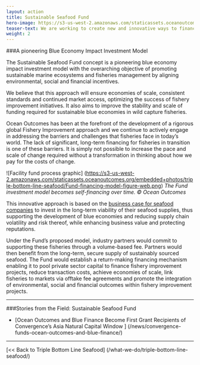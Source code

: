 ```yaml
---
layout: action
title: Sustainable Seafood Fund
hero-image: https://s3-us-west-2.amazonaws.com/staticassets.oceanoutcomes.org/hero+photos/funding-facility-hero.jpg
teaser-text: We are working to create new and innovative ways to finance the blue economy and support the transition to sustainable fisheries via a blended financing mechanism to provide upfront capital to address the improvements needed in overexploited and unsustainable fisheries. The Sustainable Seafood Fund (the Fund) is being developed to be a pioneering mechanism to combine funding from multiple sources to support fishery improvements, providing a unique opportunity for leading companies to mainstream sustainability into their business models.
weight: 2
---
```

###A pioneering Blue Economy Impact Investment Model

The Sustainable Seafood Fund concept is a pioneering blue economy impact investment model  with the overarching objective of promoting sustainable marine ecosystems and fisheries management by aligning environmental, social and financial incentives.

We believe that this approach will ensure economies of scale, consistent standards and continued market access, optimizing the success of fishery improvement initiatives. It also aims to improve the stability and scale of funding required for sustainable blue economies in wild capture fisheries.

Ocean Outcomes has been at the forefront of the development of a rigorous global Fishery Improvement approach and we continue to actively engage in addressing the barriers and challenges that fisheries face in today’s world. The lack of significant, long-term financing for fisheries in transition is one of these barriers. It is simply not possible to increase the pace and scale of change required without a transformation in thinking about how we pay for the costs of change.

![Facility fund process graphic]
(https://s3-us-west-2.amazonaws.com/staticassets.oceanoutcomes.org/embedded+photos/triple-bottom-line-seafood/Fund-financing-model-figure-web.png)
*The Fund investment model becomes self-financing over time. © Ocean Outcomes*

This innovative approach is based on the <a href="https://seafoodsustainability.org/industry/business-case/" target="_blank">business case for seafood companies</a> to invest in the long-term viability of their seafood supplies, thus supporting the development of blue economies and reducing supply chain volatility and risk thereof, while enhancing business value and protecting reputations.

Under the Fund’s proposed model, industry partners would commit to supporting these fisheries through a volume-based fee. Partners would then benefit from the long-term, secure supply of sustainably sourced seafood. The Fund would establish a return-making financing mechanism enabling it to pool private sector capital to finance fishery improvement projects, reduce transaction costs, achieve economies of scale, link fisheries to markets via offtake fee agreements and promote the integration of environmental, social and financial outcomes within fishery improvement projects.

---
###Stories from the Field: Sustainable Seafood Fund

* [Ocean Outcomes and Blue Finance Become First Grant Recipients of Convergence’s Asia Natural Capital Window
] (/news/convergence-funds-ocean-outcomes-and-blue-finance/)

-----

[<< Back to Triple Bottom Line Seafood] (/what-we-do/triple-bottom-line-seafood/)
